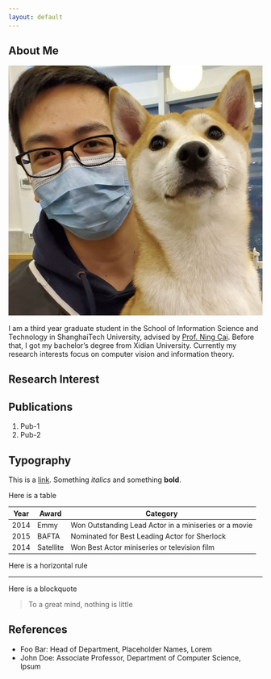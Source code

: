 ```yaml
---
layout: default
---
```


## About Me

<img class="profile-picture" src="./resources/my_pic.jpg">

I am a third year graduate student in the School of Information Science and Technology in ShanghaiTech University, advised by [Prof. Ning Cai](http://sist.shanghaitech.edu.cn/sist_en/2018/0820/c3846a31784/page.htm). Before that, I got my bachelor’s degree from Xidian University. Currently my research interests focus on computer vision and information theory.

## Research Interest


## Publications

1. Pub-1
2. Pub-2

## Typography

This is a [link](http://google.com). Something *italics* and something **bold**.

Here is a table

Year | Award | Category
-----|-------|--------
2014 | Emmy  | Won Outstanding Lead Actor in a miniseries or a movie
2015 | BAFTA | Nominated for Best Leading Actor for Sherlock
2014 | Satellite | Won Best Actor miniseries or television film

Here is a horizontal rule

---

Here is a blockquote

> To a great mind, nothing is little

## References

* Foo Bar: Head of Department, Placeholder Names, Lorem
* John Doe: Associate Professor, Department of Computer Science, Ipsum
